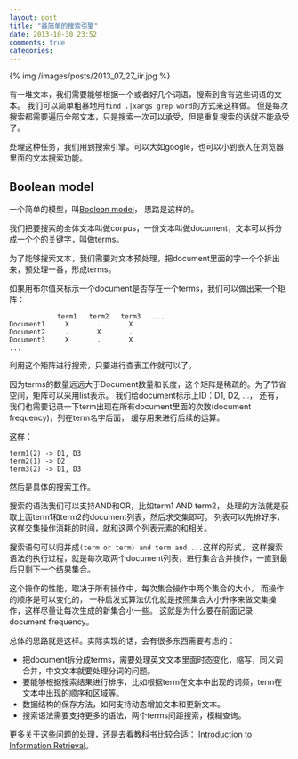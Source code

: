 ```yaml
---
layout: post
title: "最简单的搜索引擎"
date: 2013-10-30 23:52
comments: true
categories: 
---
```


{% img /images/posts/2013_07_27_iir.jpg %}

有一堆文本，我们需要能够根据一个或者好几个词语，搜索到含有这些词语的文本。
我们可以简单粗暴地用`find .|xargs grep word`的方式来这样做。
但是每次搜索都需要遍历全部文本，只是搜索一次可以承受，但是重复搜索的话就不能承受了。

处理这种任务，我们用到搜索引擎。可以大如google，也可以小到嵌入在浏览器里面的文本搜索功能。

## Boolean model

一个简单的模型，叫[Boolean model](http://en.wikipedia.org/wiki/Standard_Boolean_model)，
思路是这样的。

我们把要搜索的全体文本叫做corpus，一份文本叫做document，文本可以拆分成一个个的关键字，叫做terms。

为了能够搜索文本，我们需要对文本预处理，把document里面的字一个个拆出来，预处理一番，形成terms。

如果用布尔值来标示一个document是否存在一个terms，我们可以做出来一个矩阵：

```
            term1   term2   term3   ...
Document1     X       .       X
Document2     .       X       .
Document3     X       .       X
...
```

利用这个矩阵进行搜索，只要进行查表工作就可以了。

因为terms的数量远远大于Document数量和长度，这个矩阵是稀疏的。为了节省空间，矩阵可以采用list表示。
我们给document标示上ID：D1, D2, ...，
还有，我们也需要记录一下term出现在所有document里面的次数(document frequency)，列在term名字后面，
缓存用来进行后续的运算。

这样：

```
term1(2) -> D1, D3
term2(1) -> D2
term3(2) -> D1, D3
```

然后是具体的搜索工作。

搜索的语法我们可以支持AND和OR，比如term1 AND term2，
处理的方法就是获取上面term1和term2的document列表，然后求交集即可。
列表可以先排好序，这样交集操作消耗的时间，就和这两个列表元素的和相关。

搜索语句可以归并成`(term or term) and term and ...`这样的形式，
这样搜索语法的执行过程，就是每次取两个document列表，进行集合合并操作，一直到最后只剩下一个结果集合。

这个操作的性能，取决于所有操作中，每次集合操作中两个集合的大小，
而操作的顺序是可以变化的，
一种启发式算法优化就是按照集合大小升序来做交集操作，这样尽量让每次生成的新集合小一些。
这就是为什么要在前面记录document frequency。

总体的思路就是这样。实际实现的话，会有很多东西需要考虑的：

- 把document拆分成terms，需要处理英文文本里面时态变化，缩写，同义词合并，中文文本就要处理分词的问题。
- 要能够根据搜索结果进行排序，比如根据term在文本中出现的词频，term在文本中出现的顺序和区域等。
- 数据结构的保存方法，如何支持动态增加文本和更新文本。
- 搜索语法需要支持更多的语法，两个terms间距搜索，模糊查询。

更多关于这些问题的处理，还是去看教科书比较合适：
[Introduction to Information Retrieval](http://nlp.stanford.edu/IR-book/html/htmledition/boolean-retrieval-1.html)。